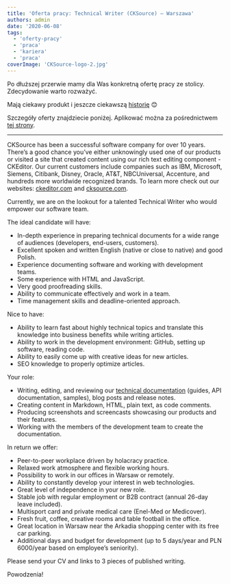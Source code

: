 ```yaml
---
title: 'Oferta pracy: Technical Writer (CKSource) – Warszawa'
authors: admin
date: '2020-06-08'
tags:
  - 'oferty-pracy'
  - 'praca'
  - 'kariera'
  - 'praca'
coverImage: 'CKSource-logo-2.jpg'
---
```


Po dłuższej przerwie mamy dla Was konkretną ofertę pracy ze stolicy.
Zdecydowanie warto rozważyć.

<!--truncate-->

Mają ciekawy produkt i jeszcze ciekawszą
[historię](https://innpoland.pl/134797,polska-firma-od-ponad-10-lat-sprzedaje-dokladnie-ten-sam-produkt-w-jej-portfolio-sa-najwieksze-globalne-koncerny)
😊

Szczegóły oferty znajdziecie poniżej. Aplikować można za pośrednictwem
[tej strony](https://cksource.bamboohr.com/jobs/view.php?id=26).

---

CKSource has been a successful software company for over 10 years. There’s a
good chance you’ve either unknowingly used one of our products or visited a site
that created content using our rich text editing component - CKEditor. Our
current customers include companies such as IBM, Microsoft, Siemens, Citibank,
Disney, Oracle, AT&T, NBCUniversal, Accenture, and hundreds more worldwide
recognized brands. To learn more check out our websites:
[ckeditor.com](https://ckeditor.com/) and [cksource.com](https://cksource.com/).

Currently, we are on the lookout for a talented Technical Writer who would
empower our software team.

The ideal candidate will have:

- In-depth experience in preparing technical documents for a wide range of
  audiences (developers, end-users, customers).
- Excellent spoken and written English (native or close to native) and good
  Polish.
- Experience documenting software and working with development teams.
- Some experience with HTML and JavaScript.
- Very good proofreading skills.
- Ability to communicate effectively and work in a team.
- Time management skills and deadline-oriented approach.

Nice to have:

- Ability to learn fast about highly technical topics and translate this
  knowledge into business benefits while writing articles.
- Ability to work in the development environment: GitHub, setting up software,
  reading code.
- Ability to easily come up with creative ideas for new articles.
- SEO knowledge to properly optimize articles.

Your role:

- Writing, editing, and reviewing our
  [technical documentation](https://ckeditor.com/docs/) (guides, API
  documentation, samples), blog posts and release notes.
- Creating content in Markdown, HTML, plain text, as code comments.
- Producing screenshots and screencasts showcasing our products and their
  features.
- Working with the members of the development team to create the documentation.

In return we offer:

- Peer-to-peer workplace driven by holacracy practice.
- Relaxed work atmosphere and flexible working hours.
- Possibility to work in our offices in Warsaw or remotely.
- Ability to constantly develop your interest in web technologies.
- Great level of independence in your new role.
- Stable job with regular employment or B2B contract (annual 26-day leave
  included).
- Multisport card and private medical care (Enel-Med or Medicover).
- Fresh fruit, coffee, creative rooms and table football in the office.
- Great location in Warsaw near the Arkadia shopping center with its free car
  parking.
- Additional days and budget for development (up to 5 days/year and PLN
  6000/year based on employee’s seniority).

Please send your CV and links to 3 pieces of published writing.

Powodzenia!
